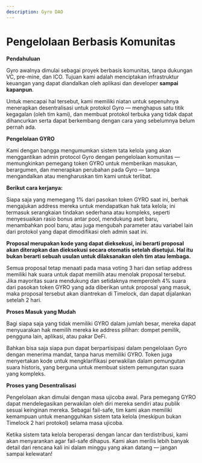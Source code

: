 ```yaml
---
description: Gyro DAO
---
```


# Pengelolaan Berbasis Komunitas

**Pendahuluan**

Gyro awalnya dimulai sebagai proyek berbasis komunitas, tanpa dukungan VC, pre-mine, dan ICO. Tujuan kami adalah menciptakan infrastruktur keuangan yang dapat diandalkan oleh aplikasi dan developer **sampai kapanpun**.&#x20;

Untuk mencapai hal tersebut, kami memiliki niatan untuk sepenuhnya menerapkan desentralisasi untuk protokol Gyro — menghapus satu titik kegagalan (oleh tim kami), dan membuat protokol terbuka yang tidak dapat dihancurkan serta dapat berkembang dengan cara yang sebelumnya belum pernah ada.

**Pengelolaan GYRO**

Kami dengan bangga mengumumkan sistem tata kelola yang akan menggantikan admin protocol Gyro dengan pengelolaan komunitas — memungkinkan pemegang token GYRO untuk memberikan masukan, berargumen, dan menerapkan perubahan pada Gyro — tanpa mengandalkan atau mengharuskan tim kami untuk terlibat.

**Berikut cara kerjanya:**&#x20;

Siapa saja yang memegang 1% dari pasokan token GYRO saat ini, berhak mengajukan address mereka untuk mendapatkan hak tata kelola; ini termasuk serangkaian tindakan sederhana atau kompleks, seperti menyesuaikan rasio bonus antar pool, mendukung aset baru, menambahkan pool baru, atau juga mengubah parameter atau variabel lain dari protokol yang dapat dimodifikasi oleh admin saat ini.

**Proposal merupakan kode yang dapat dieksekusi, ini berarti proposal akan diterapkan dan dieksekusi secara otomatis setelah disetujui. Hal itu bukan berarti sebuah usulan untuk dilaksanakan oleh tim atau lembaga.**

Semua proposal tetap menaati pada masa voting 3 hari dan setiap address memiliki hak suara untuk dapat memilih atau menolak proposal tersebut. Jika mayoritas suara mendukung dan setidaknya memperoleh 4% suara dari pasokan token GYRO yang ada diberikan untuk proposal yang masuk, maka proposal tersebut akan diantrekan di Timelock, dan dapat dijalankan setelah 2 hari.

**Proses Masuk yang Mudah**

Bagi siapa saja yang tidak memiliki GYRO dalam jumlah besar, mereka dapat menyuarakan hak memilih mereka ke address pilihan: dompet pemilik, pengguna lain, aplikasi, atau pakar DeFi.

Bahkan bisa saja siapa pun dapat berpartisipasi dalam pengelolaan Gyro dengan menerima mandat, tanpa harus memiliki GYRO. Token juga menyertakan kode untuk mengklarifikasi perwakilan dalam pemungutan suara historis, yang berguna untuk membuat sistem pemungutan suara yang kompleks.

**Proses yang Desentralisasi**

Pengelolaan akan dimulai dengan masa ujicoba awal. Para pemegang GYRO dapat mendelegasikan perwakilan oleh diri mereka sendiri atau publik sesuai keinginan mereka. Sebagai fail-safe, tim kami akan memiliki kemampuan untuk menangguhkan sistem tata kelola (meskipun bukan Timelock 2 hari protokol) selama masa ujicoba.

Ketika sistem tata kelola beroperasi dengan lancar dan terdistribusi, kami akan menyarankan agar fail-safe dihapus. Kami akan merilis lebih banyak detail dari rencana kali ini dalam minggu yang akan datang — jangan sampai kelewatan!
